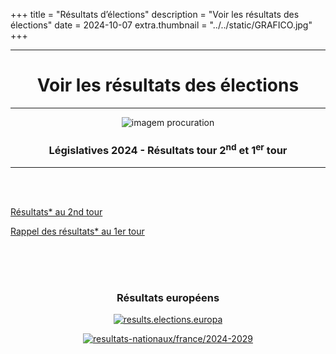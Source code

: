 +++
title = "Résultats d’élections"
description = "Voir les résultats des élections"
date = 2024-10-07
extra.thumbnail = "../../static/GRAFICO.jpg"
+++

---
<center>

# Voir les résultats des élections

---

![imagem procuration](/img/vote-internet-legislatives-2022-royaume-uni-.jpg "Image clavier touche avec drapeau de france et autre avec mot vote")

### Législatives 2024 - Résultats tour 2<sup>nd</sup> et 1<sup>er</sup> tour

---

<br><br>

</center>

<a href="https://www.archives-resultats-elections.interieur.gouv.fr/resultats/legislatives2024/ensemble_geographique/27/58/5801/58194/index.php" target="_blank">Résultats* au 2nd tour</a>

<a href="https://www.archives-resultats-elections.interieur.gouv.fr/resultats/legislatives2024/ensemble_geographique/27/58/5801/58194/index.php" target="blank">Rappel des résultats* au 1er tour</a>

<br><br><br>

<center>

### Résultats européens<br>

[![results.elections.europa](https://results.elections.europa.eu/fr/resultats-des-elections/2024-2029/0007.png)](https://results.elections.europa.eu/fr/resultats-des-elections/2024-2029/)

[![resultats-nationaux/france/2024-2029](https://results.elections.europa.eu/fr/resultats-nationaux/france/2024-2029/0020.png)](https://results.elections.europa.eu/fr/resultats-nationaux/france/2024-2029/)

</center>